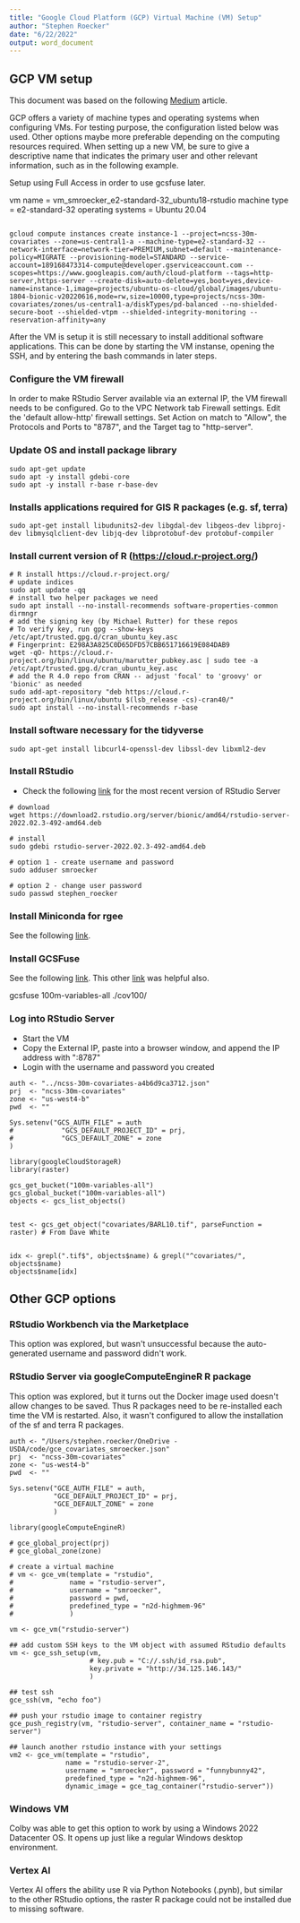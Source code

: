 ```yaml
---
title: "Google Cloud Platform (GCP) Virtual Machine (VM) Setup"
author: "Stephen Roecker"
date: "6/22/2022"
output: word_document
---
```


## GCP VM setup

This document was based on the following [Medium](https://medium.com/analytics-vidhya/running-r-rstudio-in-a-gcp-vm-21a8458ef086) article.

GCP offers a variety of machine types and operating systems when configuring VMs. For testing purpose, the configuration listed below was used. Other options maybe more preferable depending on the computing resources required. When setting up a new VM, be sure to give a descriptive name that indicates the primary user and other relevant information, such as in the following example.

Setup using Full Access in order to use gcsfuse later.

vm name = vm_smroecker_e2-standard-32_ubuntu18-rstudio machine type = e2-standard-32 operating systems = Ubuntu 20.04

```{bash}

gcloud compute instances create instance-1 --project=ncss-30m-covariates --zone=us-central1-a --machine-type=e2-standard-32 --network-interface=network-tier=PREMIUM,subnet=default --maintenance-policy=MIGRATE --provisioning-model=STANDARD --service-account=189168473314-compute@developer.gserviceaccount.com --scopes=https://www.googleapis.com/auth/cloud-platform --tags=http-server,https-server --create-disk=auto-delete=yes,boot=yes,device-name=instance-1,image=projects/ubuntu-os-cloud/global/images/ubuntu-1804-bionic-v20220616,mode=rw,size=10000,type=projects/ncss-30m-covariates/zones/us-central1-a/diskTypes/pd-balanced --no-shielded-secure-boot --shielded-vtpm --shielded-integrity-monitoring --reservation-affinity=any

```

After the VM is setup it is still necessary to install additional software applications. This can be done by starting the VM instanse, opening the SSH, and by entering the bash commands in later steps.

### Configure the VM firewall

In order to make RStudio Server available via an external IP, the VM firewall needs to be configured. Go to the VPC Network tab Firewall settings. Edit the 'default allow-http' firewall settings. Set Action on match to "Allow", the Protocols and Ports to "8787", and the Target tag to "http-server".

### Update OS and install package library

```{bash}
sudo apt-get update
sudo apt -y install gdebi-core
sudo apt -y install r-base r-base-dev
```

### Installs applications required for GIS R packages (e.g. sf, terra)

```{bash}
sudo apt-get install libudunits2-dev libgdal-dev libgeos-dev libproj-dev libmysqlclient-dev libjq-dev libprotobuf-dev protobuf-compiler
```

### Install current version of R (<https://cloud.r-project.org/>)

```{bash}
# R install https://cloud.r-project.org/
# update indices
sudo apt update -qq
# install two helper packages we need
sudo apt install --no-install-recommends software-properties-common dirmngr
# add the signing key (by Michael Rutter) for these repos
# To verify key, run gpg --show-keys /etc/apt/trusted.gpg.d/cran_ubuntu_key.asc 
# Fingerprint: E298A3A825C0D65DFD57CBB651716619E084DAB9
wget -qO- https://cloud.r-project.org/bin/linux/ubuntu/marutter_pubkey.asc | sudo tee -a /etc/apt/trusted.gpg.d/cran_ubuntu_key.asc
# add the R 4.0 repo from CRAN -- adjust 'focal' to 'groovy' or 'bionic' as needed
sudo add-apt-repository "deb https://cloud.r-project.org/bin/linux/ubuntu $(lsb_release -cs)-cran40/"
sudo apt install --no-install-recommends r-base
```

### Install software necessary for the tidyverse

```{bash}
sudo apt-get install libcurl4-openssl-dev libssl-dev libxml2-dev
```

### Install RStudio 

-   Check the following [link](https://www.rstudio.com/products/rstudio/download-server/debian-ubuntu/) for the most recent version of RStudio Server

```{bash}
# download
wget https://download2.rstudio.org/server/bionic/amd64/rstudio-server-2022.02.3-492-amd64.deb

# install
sudo gdebi rstudio-server-2022.02.3-492-amd64.deb

# option 1 - create username and password
sudo adduser smroecker

# option 2 - change user password
sudo passwd stephen_roecker

```

### Install Miniconda for rgee

See the following [link](https://medium.com/google-cloud/set-up-anaconda-under-google-cloud-vm-on-windows-f71fc1064bd7).


### Install GCSFuse

See the following [link](https://cloud.google.com/storage/docs/gcs-fuse). This other [link](https://isb-cancer-genomics-cloud.readthedocs.io/en/latest/sections/gcp-info/WorkflowWithGCSFUSE.html) was helpful also.

gcsfuse 100m-variables-all ./cov100/

### Log into RStudio Server

-   Start the VM
-   Copy the External IP, paste into a browser window, and append the IP address with ":8787"
-   Login with the username and password you created

```{r}
auth <- "../ncss-30m-covariates-a4b6d9ca3712.json"
prj  <- "ncss-30m-covariates"
zone <- "us-west4-b"
pwd  <- ""

Sys.setenv("GCS_AUTH_FILE" = auth
#            "GCS_DEFAULT_PROJECT_ID" = prj,
#            "GCS_DEFAULT_ZONE" = zone
)

library(googleCloudStorageR)
library(raster)

gcs_get_bucket("100m-variables-all")
gcs_global_bucket("100m-variables-all")
objects <- gcs_list_objects()


test <- gcs_get_object("covariates/BARL10.tif", parseFunction = raster) # From Dave White


idx <- grepl(".tif$", objects$name) & grepl("^covariates/", objects$name)
objects$name[idx]
```


## Other GCP options

### RStudio Workbench via the Marketplace

This option was explored, but wasn't unsuccessful because the auto-generated username and password didn't work.

### RStudio Server via googleComputeEngineR R package

This option was explored, but it turns out the Docker image used doesn't allow changes to be saved. Thus R packages need to be re-installed each time the VM is restarted. Also, it wasn't configured to allow the installation of the sf and terra R packages.

```{r}
auth <- "/Users/stephen.roecker/OneDrive - USDA/code/gce_covariates_smroecker.json"
prj  <- "ncss-30m-covariates"
zone <- "us-west4-b"
pwd  <- ""

Sys.setenv("GCE_AUTH_FILE" = auth,
           "GCE_DEFAULT_PROJECT_ID" = prj,
           "GCE_DEFAULT_ZONE" = zone
           )

library(googleComputeEngineR)

# gce_global_project(prj)
# gce_global_zone(zone)

# create a virtual machine
# vm <- gce_vm(template = "rstudio",
#              name = "rstudio-server",
#              username = "smroecker", 
#              password = pwd,
#              predefined_type = "n2d-highmem-96"
#              )

vm <- gce_vm("rstudio-server")

## add custom SSH keys to the VM object with assumed RStudio defaults
vm <- gce_ssh_setup(vm, 
                    # key.pub = "C://.ssh/id_rsa.pub",
                    key.private = "http://34.125.146.143/"
                    )

## test ssh
gce_ssh(vm, "echo foo")

## push your rstudio image to container registry
gce_push_registry(vm, "rstudio-server", container_name = "rstudio-server")

## launch another rstudio instance with your settings
vm2 <- gce_vm(template = "rstudio",
              name = "rstudio-server-2",
              username = "smroecker", password = "funnybunny42",
              predefined_type = "n2d-highmem-96",
              dynamic_image = gce_tag_container("rstudio-server"))

```

### Windows VM

Colby was able to get this option to work by using a Windows 2022 Datacenter OS. It opens up just like a regular Windows desktop environment.


### Vertex AI

Vertex AI offers the ability use R via Python Notebooks (.pynb), but similar to the other RStudio options, the raster R package could not be installed due to missing software.

